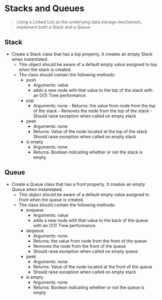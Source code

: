 # Stacks and Queues

> Using a Linked List as the underlying data storage mechanism, implement both a Stack and a Queue

## Stack

- Create a Stack class that has a top property. It creates an empty Stack when instantiated.
  - This object should be aware of a default empty value assigned to top when the stack is created.
  - The class should contain the following methods:
    - push
      - Arguments: value
      - adds a new node with that value to the top of the stack with an O(1) Time performance.
    - pop
      - Arguments: none - Returns: the value from node from the top of the stack - Removes the node from the top of the stack - Should raise exception when called on empty stack
    - peek
      - Arguments: none
      - Returns: Value of the node located at the top of the stack
        Should raise exception when called on empty stack
    - is empty
      - Arguments: none
      - Returns: Boolean indicating whether or not the stack is empty.

## Queue

- Create a Queue class that has a front property. It creates an empty Queue when instantiated.
  - This object should be aware of a default empty value assigned to front when the queue is created.
  - The class should contain the following methods:
    - enqueue
      - Arguments: value
      - adds a new node with that value to the back of the queue with an O(1) Time performance.
    - dequeue
      - Arguments: none
      - Returns: the value from node from the front of the queue
      - Removes the node from the front of the queue
      - Should raise exception when called on empty queue
    - peek
      - Arguments: none
      - Returns: Value of the node located at the front of the queue
      - Should raise exception when called on empty stack
    - is empty
      - Arguments: none
      - Returns: Boolean indicating whether or not the queue is empty
